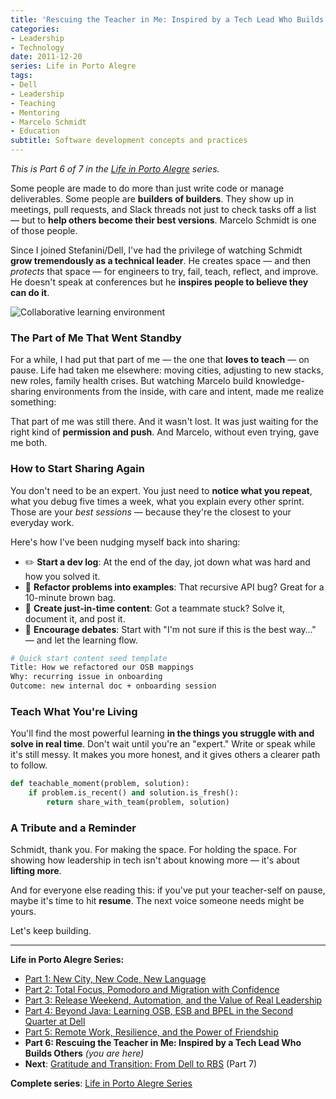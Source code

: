 ```yaml
---
title: 'Rescuing the Teacher in Me: Inspired by a Tech Lead Who Builds Others'
categories:
- Leadership
- Technology
date: 2011-12-20
series: Life in Porto Alegre
tags:
- Dell
- Leadership
- Teaching
- Mentoring
- Marcelo Schmidt
- Education
subtitle: Software development concepts and practices
---
```


_This is Part 6 of 7 in the [Life in Porto Alegre](/en/series/life-in-porto-alegre/) series._

Some people are made to do more than just write code or manage deliverables. Some people are **builders of builders**. They show up in meetings, pull requests, and Slack threads not just to check tasks off a list — but to **help others become their best versions**. Marcelo Schmidt is one of those people.

Since I joined Stefanini/Dell, I've had the privilege of watching Schmidt **grow tremendously as a technical leader**. He creates space — and then _protects_ that space — for engineers to try, fail, teach, reflect, and improve. He doesn't speak at conferences but he **inspires people to believe they can do it**.

![Collaborative learning environment](/uploads/2011/12/all-together-now_6472752405_o.jpg)

### The Part of Me That Went Standby

For a while, I had put that part of me — the one that **loves to teach** — on pause. Life had taken me elsewhere: moving cities, adjusting to new stacks, new roles, family health crises. But watching Marcelo build knowledge-sharing environments from the inside, with care and intent, made me realize something:

That part of me was still there. And it wasn't lost. It was just waiting for the right kind of **permission and push**. And Marcelo, without even trying, gave me both.

### How to Start Sharing Again

You don't need to be an expert. You just need to **notice what you repeat**, what you debug five times a week, what you explain every other sprint. Those are your _best sessions_ — because they're the closest to your everyday work.

Here's how I've been nudging myself back into sharing:

- ✏️ **Start a dev log**: At the end of the day, jot down what was hard and how you solved it.
- 🧪 **Refactor problems into examples**: That recursive API bug? Great for a 10-minute brown bag.
- 🧭 **Create just-in-time content**: Got a teammate stuck? Solve it, document it, and post it.
- 💬 **Encourage debates**: Start with "I'm not sure if this is the best way…" — and let the learning flow.

```bash
# Quick start content seed template
Title: How we refactored our OSB mappings
Why: recurring issue in onboarding
Outcome: new internal doc + onboarding session
```

### Teach What You're Living

You'll find the most powerful learning **in the things you struggle with and solve in real time**. Don't wait until you're an "expert." Write or speak while it's still messy. It makes you more honest, and it gives others a clearer path to follow.

```python
def teachable_moment(problem, solution):
    if problem.is_recent() and solution.is_fresh():
        return share_with_team(problem, solution)
```

### A Tribute and a Reminder

Schmidt, thank you. For making the space. For holding the space. For showing how leadership in tech isn't about knowing more — it's about **lifting more**.

And for everyone else reading this: if you've put your teacher-self on pause, maybe it's time to hit **resume**. The next voice someone needs might be yours.

Let's keep building.

---

**Life in Porto Alegre Series:**

- [Part 1: New City, New Code, New Language](/en/posts/2010-11-15-primeira-semana-dell-porto-alegre/)
- [Part 2: Total Focus, Pomodoro and Migration with Confidence](/en/posts/2010-12-16-migracao-foco-pomodoro-dell/)
- [Part 3: Release Weekend, Automation, and the Value of Real Leadership](/en/posts/2011-01-30-final-de-semana-de-release-dell/)
- [Part 4: Beyond Java: Learning OSB, ESB and BPEL in the Second Quarter at Dell](/en/posts/2011-04-25-aprendizado-osb-esb-bpel-dell/)
- [Part 5: Remote Work, Resilience, and the Power of Friendship](/en/posts/2011-10-15-trabalho-remoto-resiliencia-e-amizade/)
- **Part 6: Rescuing the Teacher in Me: Inspired by a Tech Lead Who Builds Others** _(you are here)_
- **Next**: [Gratitude and Transition: From Dell to RBS](/en/posts/2012-04-01-transicao-dell-para-rbs/) (Part 7)

**Complete series**: [Life in Porto Alegre Series](/series/life-in-porto-alegre/)
